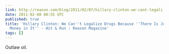 ```yaml
---
link: http://reason.com/blog/2011/02/07/hillary-clinton-we-cant-legali
date: 2011-02-08 00:55 UTC
published: true
title: 'Hillary Clinton: We Can''t Legalize Drugs Because ''There Is Just Too Much
  Money in It'' - Hit & Run : Reason Magazine'
tags: []
---
```


Outlaw oil.
